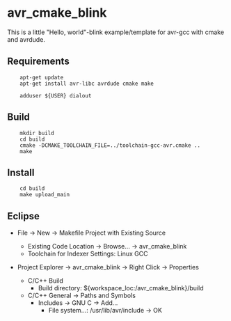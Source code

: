 # avr_cmake_blink

This is a little "Hello, world"-blink example/template for avr-gcc with cmake and avrdude.

## Requirements

        apt-get update
        apt-get install avr-libc avrdude cmake make

        adduser ${USER} dialout

## Build

        mkdir build
        cd build
        cmake -DCMAKE_TOOLCHAIN_FILE=../toolchain-gcc-avr.cmake ..
        make

## Install

        cd build
        make upload_main

## Eclipse

* File -> New -> Makefile Project with Existing Source
    * Existing Code Location -> Browse... -> avr\_cmake\_blink
    * Toolchain for Indexer Settings: Linux GCC

* Project Explorer -> avr\_cmake\_blink -> Right Click -> Properties
    * C/C++ Build
        * Build directory: ${workspace_loc:/avr_cmake_blink}/build
    * C/C++ General -> Paths and Symbols
        * Includes -> GNU C -> Add...
            * File system...: /usr/lib/avr/include -> OK

